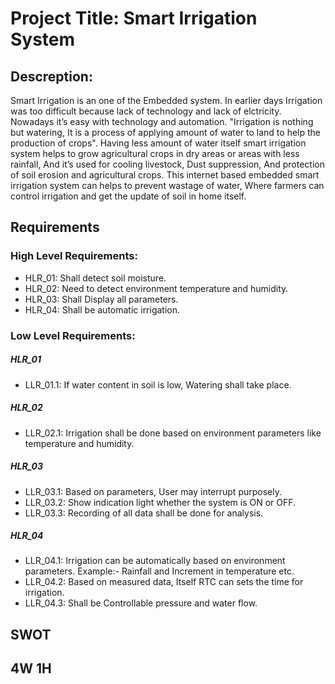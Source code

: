 # Project Title: Smart Irrigation System

## Descreption:
Smart Irrigation is an one of the Embedded system. In earlier days Irrigation was too difficult because lack of technology and lack of elctricity. Nowadays it’s easy with         technology and automation.
       "Irrigation is nothing but watering, It is a process of applying amount of water to land to help the production of crops". Having less amount of water itself smart irrigation system helps to grow agricultural crops in dry areas or areas with less rainfall, And it’s used for cooling livestock, Dust suppression, And protection of soil erosion and agricultural crops. This internet based embedded smart irrigation system can helps to prevent wastage of water, Where farmers can control irrigation and get the update of soil in home itself.


## Requirements

### High Level Requirements:

* HLR_01: Shall detect soil moisture.
* HLR_02: Need to detect environment temperature and humidity.
* HLR_03: Shall Display all parameters.
* HLR_04: Shall be automatic irrigation.


### Low Level Requirements:

##### HLR_01 
* LLR_01.1: If water content in soil is low, Watering shall take place.

##### HLR_02
* LLR_02.1: Irrigation shall be done based on environment parameters like temperature and humidity.

##### HLR_03
* LLR_03.1: Based on parameters, User may interrupt purposely.
* LLR_03.2: Show indication light whether the system is ON or OFF.
* LLR_03.3: Recording of all data shall be done for analysis.

##### HLR_04
* LLR_04.1: Irrigation can be automatically based on environment parameters. Example:- Rainfall and Increment in temperature etc.
* LLR_04.2: Based on measured data, Itself RTC can sets the time for irrigation.
* LLR_04.3: Shall be Controllable pressure and water flow. 



## SWOT
## 4W 1H

